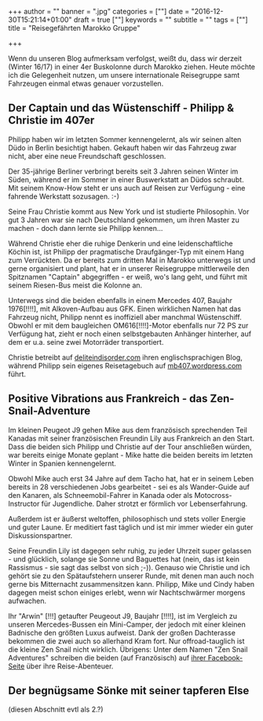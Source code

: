 +++
author = ""
banner = ".jpg"
categories = [""]
date = "2016-12-30T15:21:14+01:00"
draft = true
  [""]
keywords = ""
subtitle = ""
tags = [""]
title = "Reisegefährten Marokko Gruppe"

+++

Wenn du unseren Blog aufmerksam verfolgst, weißt du, dass wir derzeit (Winter 16/17) in einer 4er Buskolonne durch Marokko ziehen. Heute möchte ich die Gelegenheit nutzen, um unsere internationale Reisegruppe samt Fahrzeugen einmal etwas genauer vorzustellen.<!--more-->     

## Der Captain und das Wüstenschiff - Philipp & Christie im 407er

Philipp haben wir im letzten Sommer kennengelernt, als wir seinen alten Düdo in Berlin besichtigt haben. Gekauft haben wir das Fahrzeug zwar nicht, aber eine neue Freundschaft geschlossen.    

Der 35-jährige Berliner verbringt bereits seit 3 Jahren seinen Winter im Süden, während er im Sommer in einer Buswerkstatt an Düdos schraubt. Mit seinem Know-How steht er uns auch auf Reisen zur Verfügung - eine fahrende Werkstatt sozusagen. :-)    

Seine Frau Christie kommt aus New York und ist studierte Philosophin. Vor gut 3 Jahren war sie nach Deutschland gekommen, um ihren Master zu machen - doch dann lernte sie Philipp kennen...    

Während Christie eher die ruhige Denkerin und eine leidenschaftliche Köchin ist, ist Philipp der pragmatische Draufgänger-Typ mit einem Hang zum Verrückten. Da er bereits zum dritten Mal in Marokko unterwegs ist und gerne organisiert und plant, hat er in unserer Reisegruppe mittlerweile den Spitznamen "Captain" abgegriffen - er weiß, wo's lang geht, und führt mit seinem Riesen-Bus meist die Kolonne an.   

Unterwegs sind die beiden ebenfalls in einem Mercedes 407, Baujahr 1976[!!!!], mit Alkoven-Aufbau aus GFK. Einen wirklichen Namen hat das Fahrzeug nicht, Philipp nennt es inoffiziell aber manchmal Wüstenschiff. Obwohl er mit dem baugleichen OM616[!!!!]-Motor ebenfalls nur 72 PS zur Verfügung hat, zieht er noch einen selbstgebauten Anhänger hinterher, auf dem er u.a. seine zwei Motorräder transportiert.    

Christie betreibt auf [deliteindisorder.com](http://deliteindisorder.com) ihren englischsprachigen Blog, während Philipp sein eigenes Reisetagebuch auf [mb407.wordpress.com](http://mb407.wordpress.com) führt.

## Positive Vibrations aus Frankreich - das Zen-Snail-Adventure

Im kleinen Peugeot J9 gehen Mike aus dem französisch sprechenden Teil Kanadas mit seiner französischen Freundin Lily aus Frankreich an den Start. Dass die beiden sich Philipp und Christie auf der Tour anschließen würden, war bereits einige Monate geplant - Mike hatte die beiden bereits im letzten Winter in Spanien kennengelernt.    

Obwohl Mike auch erst 34 Jahre auf dem Tacho hat, hat er in seinem Leben bereits in 28 verschiedenen Jobs gearbeitet - sei es als Wander-Guide auf den Kanaren, als Schneemobil-Fahrer in Kanada oder als Motocross-Instructor für Jugendliche. Daher strotzt er förmlich vor Lebenserfahrung.    

Außerdem ist er äußerst weltoffen, philosophisch und stets voller Energie und guter Laune. Er meditiert fast täglich und ist mir immer wieder ein guter Diskussionspartner.    

Seine Freundin Lily ist dagegen sehr ruhig, zu jeder Uhrzeit super gelassen - und glücklich, solange sie Sonne und Baguettes hat (nein, das ist kein Rassismus - sie sagt das selbst von sich ;-)). Genauso wie Christie und ich gehört sie zu den Spätaufstehern unserer Runde, mit denen man auch noch gerne bis Mitternacht zusammensitzen kann. Philipp, Mike und Cindy haben dagegen meist schon einiges erlebt, wenn wir Nachtschwärmer morgens aufwachen.    

Ihr "Arwin" [!!!] getaufter Peugeout J9, Baujahr [!!!!], ist im Vergleich zu unseren Mercedes-Bussen ein Mini-Camper, der jedoch mit einer kleinen Badnische den größten Luxus aufweist. Dank der großen Dachterasse bekommen die zwei auch so allerhand Kram fort. Nur offroad-tauglich ist die kleine Zen Snail nicht wirklich. Übrigens: Unter dem Namen "Zen Snail Adventures" schreiben die beiden (auf Französisch) auf [ihrer Facebook-Seite](!!!!!!!!!) über ihre Reise-Abenteuer.

## Der begnügsame Sönke mit seiner tapferen Else

(diesen Abschnitt evtl als 2.?)